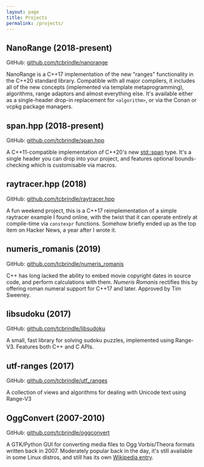 ```yaml
---
layout: page
title: Projects
permalink: /projects/
---
```


## NanoRange (2018-present) ##

GitHub: [github.com/tcbrindle/nanorange](https://github.com/tcbrindle/nanorange)

NanoRange is a C++17 implementation of the new "ranges" functionality in the C++20 standard library. Compatible with all major compilers, it includes all of the new concepts (implemented via template metaprogramming), algorithms, range adaptors and almost everything else. It's available either as a single-header drop-in replacement for `<algorithm>`, or via the Conan or vcpkg package managers.

## span.hpp (2018-present) ##

GitHub: [github.com/tcbrindle/span.hpp](github.com/tcbrindle/span.hpp)

A C++11-compatible implementation of C++20's new [std::span](http://eel.is/c++draft/views.span) type. It's a single header you can drop into your project, and features optional bounds-checking which is customisable via macros.

## raytracer.hpp (2018) ##

GitHub: [github.com/tcbrindle/raytracer.hpp](https://github.com/tcbrindle/raytracer.hpp)

A fun weekend project, this is a C++17 reimplementation of a simple raytracer example I found online, with the twist that it can operate entirely at compile-time via `constexpr` functions. Somehow briefly ended up as the top item on Hacker News, a year after I wrote it.

## numeris_romanis (2019) ##

GitHub: [github.com/tcbrindle/numeris_romanis](https://github.com/tcbrindle/numeris_romanis)

C++ has long lacked the ability to embed movie copyright dates in source code, and perform calculations with them. *Numeris Romanis* rectifies this by offering roman numeral support for C++17 and later. Approved by Tim Sweeney.

## libsudoku (2017) ##

GitHub: [github.com/tcbrindle/libsudoku](https://github.com/tcbrindle/libsudoku)

A small, fast library for solving sudoku puzzles, implemented using Range-V3. Features both C++ and C APIs.

## utf-ranges (2017) ##

GitHub: [github.com/tcbrindle/utf_ranges](https://github.com/tcbrindle/utf_ranges)

A collection of views and algorithms for dealing with Unicode text using Range-V3

## OggConvert (2007-2010) ##

GitHub: [github.com/tcbrindle/oggconvert](https://github.com/tcbrindle/oggconvert)

A GTK/Python GUI for converting media files to Ogg Vorbis/Theora formats written back in 2007. Moderately popular back in the day, it's still available in some Linux distros, and still has its own [Wikipedia entry](https://en.wikipedia.org/wiki/OggConvert).


